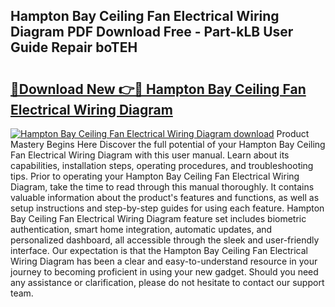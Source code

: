 ## Hampton Bay Ceiling Fan Electrical Wiring Diagram PDF Download Free - Part-kLB User Guide Repair boTEH

# <h2><a href="http://dfrhis6.blite.top/?on=Hampton+Bay+Ceiling+Fan+Electrical+Wiring+Diagram">🔗Download New 👉🔴 Hampton Bay Ceiling Fan Electrical Wiring Diagram</a></h2>

[![Hampton Bay Ceiling Fan Electrical Wiring Diagram download](https://i.imgur.com/lujVjoI.png)](http://dfrhis6.blite.top/?on=Hampton+Bay+Ceiling+Fan+Electrical+Wiring+Diagram)
Product Mastery Begins Here Discover the full potential of your Hampton Bay Ceiling Fan Electrical Wiring Diagram with this user manual. Learn about its capabilities, installation steps, operating procedures, and troubleshooting tips. Prior to operating your Hampton Bay Ceiling Fan Electrical Wiring Diagram, take the time to read through this manual thoroughly. It contains valuable information about the product's features and functions, as well as setup instructions and step-by-step guides for using each feature. Hampton Bay Ceiling Fan Electrical Wiring Diagram feature set includes biometric authentication, smart home integration, automatic updates, and personalized dashboard, all accessible through the sleek and user-friendly interface. Our expectation is that the Hampton Bay Ceiling Fan Electrical Wiring Diagram has been a clear and easy-to-understand resource in your journey to becoming proficient in using your new gadget. Should you need any assistance or clarification, please do not hesitate to contact our support team.
